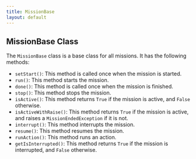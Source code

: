 ```yaml
---
title: MissionBase
layout: default
---
```


## MissionBase Class

The `MissionBase` class is a base class for all missions. It has the following methods:

* `setStart()`: This method is called once when the mission is started.
* `run()`: This method starts the mission.
* `done()`: This method is called once when the mission is finished.
* `stop()`: This method stops the mission.
* `isActive()`: This method returns `True` if the mission is active, and `False` otherwise.
* `isActiveWithRaise()`: This method returns `True` if the mission is active, and raises a `MissionEndedException` if it is not.
* `interrupt()`: This method interrupts the mission.
* `resume()`: This method resumes the mission.
* `runAction()`: This method runs an action.
* `getIsInterrupted()`: This method returns `True` if the mission is interrupted, and `False` otherwise.

